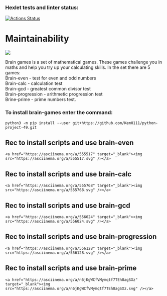 ### Hexlet tests and linter status:
[![Actions Status](https://github.com/Kem0111/python-project-49/workflows/hexlet-check/badge.svg)](https://github.com/Kem0111/python-project-49/actions)

# Maintainability
<a href="https://codeclimate.com/github/Kem0111/python-project-49/maintainability"><img src="https://api.codeclimate.com/v1/badges/3ae03736d19895ff21d4/maintainability" /></a>

Brain games is a set of mathematical games. These games challenge you in maths and help you try up your calculating skills. In the set there are 5 games:  
Brain-even - test for even and odd numbers  
Brain-calc - calculation test  
Brain-gcd - greatest common divisor test  
Brain-progression  - arithmetic progression test  
Brine-prime - prime numbers test.


### **To install brain-games enter the command:**

```python3 -m pip install --user git+https://github.com/Kem0111/python-project-49.git```

 
## Rec to install scripts and use brain-even
```<a href="https://asciinema.org/a/555517" target="_blank"><img src="https://asciinema.org/a/555517.svg" /></a>```

## Rec to install scripts and use brain-calc
```<a href="https://asciinema.org/a/555768" target="_blank"><img src="https://asciinema.org/a/555768.svg" /></a>```

## Rec to install scripts and use brain-gcd
```<a href="https://asciinema.org/a/556024" target="_blank"><img src="https://asciinema.org/a/556024.svg" /></a>```

## Rec to install scripts and use brain-progression
```<a href="https://asciinema.org/a/556128" target="_blank"><img src="https://asciinema.org/a/556128.svg" /></a>```

## Rec to install scripts and use brain-prime
```<a href="https://asciinema.org/a/n6jKgWCfVMymqtf7TEh0agSXz" target="_blank"><img src="https://asciinema.org/a/n6jKgWCfVMymqtf7TEh0agSXz.svg" /></a>```